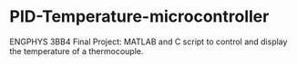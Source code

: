 # PID-Temperature-microcontroller
ENGPHYS 3BB4 Final Project: MATLAB and C script to control and display the temperature of a thermocouple.

